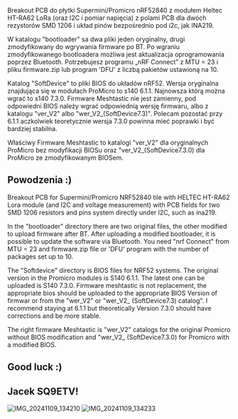 Breakout PCB do płytki Supermini/Promicro nRF52840 z modułem Heltec HT-RA62 LoRa (oraz I2C i pomiar napięcia)
z polami PCB dla dwóch rezystorów SMD 1206 i układ pinów bezpośrednio pod i2c, jak INA219.

W katalogu "bootloader" sa dwa pliki jeden oryginalny, drugi zmodyfikowany do wgrywania firmware po BT.
Po wgraniu zmodyfikowanego bootloadera możliwa jest aktualizacja oprogramowania poprzez Bluetooth.
Potrzebujesz programu „nRF Connect” z MTU = 23 i pliku firmware.zip lub program 'DFU' z liczbą pakietów ustawioną na 10.

Katalog "SoftDevice" to pliki BIOS do układów nRF52. Wersja oryginalna znajdująca się w modułach ProMicro to s140 6.1.1.
Najnowsza którą można wgrać to s140 7.3.0. Firmware Meshtastic nie jest zamienny, pod odpowiedni BIOS należy wgrać odpowiednią
wersję firmwaru, albo z katalogu "ver_V2" albo "wer_V2_(SoftDevice7.3)". Polecam pozostać przy 6.1.1 aczkolwiek teoretycznie
wersja 7.3.0 powinna mieć poprawki i być bardziej stabilna.

Właściwy Firmware Meshtastic to katalogi "ver_V2" dla oryginalnych ProMicro bez modyfikacji BIOSu oraz "ver_V2_(SoftDevice7.3.0)
dla ProMicro ze zmodyfikowanym BIOSem.

Powodzenia :)
-
Breakout PCB for Supermini/Promicro NRF52840 tile with HELTEC HT-RA62 Lora module (and I2C and voltage measurement)
with PCB fields for two SMD 1206 resistors and pins system directly under I2C, such as ina219.

In the "bootloader" directory there are two original files, the other modified to upload firmware after BT.
After uploading a modified bootloader, it is possible to update the software via Bluetooth.
You need "nrf Connect" from MTU = 23 and firmware.zip file or 'DFU' program with the number of packages set up to 10.

The "Softdevice" directory is BIOS files for NRF52 systems. The original version in the Promicro modules is S140 6.1.1.
The latest one can be uploaded is S140 7.3.0. Firmware meshtastic is not replacement, the appropriate bios should be uploaded to the appropriate BIOS
Version of firmwar or from the "wer_V2" or "wer_V2_ (SoftDevice7.3) catalog". I recommend staying at 6.1.1 but theoretically
Version 7.3.0 should have corrections and be more stable.

The right firmware Meshtastic is "wer_V2" catalogs for the original Promicro without BIOS modification and "wer_V2_ (SoftDevice7.3.0)
for Promicro with a modified BIOS.

Good luck :)
-
Jacek SQ9ETV!
-
![IMG_20241109_134210](https://github.com/user-attachments/assets/9736826f-40d9-4fae-801a-4bcf4dfe69b7)
![IMG_20241109_134233](https://github.com/user-attachments/assets/51b732f3-c0c5-4e8d-bb65-0cf870212d62)

